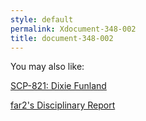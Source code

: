 ```yaml
---
style: default
permalink: Xdocument-348-002
title: document-348-002
---
```

You may also like:

[SCP-821: Dixie Funland](http://scp-wiki.net/scp-821)

[far2's Disciplinary Report](http://scp-wiki.net/far2-s-disciplinary-report)

